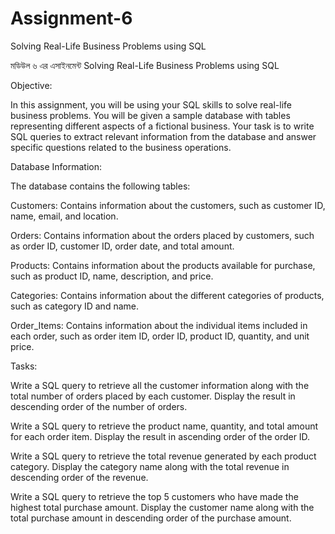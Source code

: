 # Assignment-6
Solving Real-Life Business Problems using SQL


মডিউল ৬ এর এসাইনমেন্ট
Solving Real-Life Business Problems using SQL





Objective:

In this assignment, you will be using your SQL skills to solve real-life business problems. You will be given a sample database with tables representing different aspects of a fictional business. Your task is to write SQL queries to extract relevant information from the database and answer specific questions related to the business operations.


 


Database Information:

The database contains the following tables:



Customers: Contains information about the customers, such as customer ID, name, email, and location.

Orders: Contains information about the orders placed by customers, such as order ID, customer ID, order date, and total amount.

Products: Contains information about the products available for purchase, such as product ID, name, description, and price.

Categories: Contains information about the different categories of products, such as category ID and name.

Order_Items: Contains information about the individual items included in each order, such as order item ID, order ID, product ID, quantity, and unit price.


 


Tasks:



Write a SQL query to retrieve all the customer information along with the total number of orders placed by each customer. Display the result in descending order of the number of orders.




Write a SQL query to retrieve the product name, quantity, and total amount for each order item. Display the result in ascending order of the order ID.




Write a SQL query to retrieve the total revenue generated by each product category. Display the category name along with the total revenue in descending order of the revenue.




Write a SQL query to retrieve the top 5 customers who have made the highest total purchase amount. Display the customer name along with the total purchase amount in descending order of the purchase amount.


